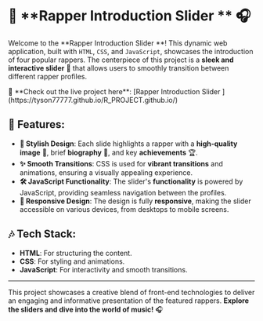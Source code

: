# 🎤 **Rapper Introduction Slider ** 🎧

Welcome to the **Rapper Introduction Slider **! This dynamic web application, built with `HTML`, `CSS`, and `JavaScript`, showcases the introduction of four popular rappers. The centerpiece of this project is a **sleek and interactive slider** 🎢 that allows users to smoothly transition between different rapper profiles.

<p align="center">
  
</p>
🔗 **Check out the live project here**: [Rapper Introduction Slider ](https://tyson77777.github.io/R_PROJECT.github.io/)

## 🌟 **Features**:

- **🎨 Stylish Design**: Each slide highlights a rapper with a **high-quality image** 📸, brief **biography** 📝, and key **achievements** 🏆.
- **✨ Smooth Transitions**: CSS is used for **vibrant transitions** and animations, ensuring a visually appealing experience.
- **🛠️ JavaScript Functionality**: The slider's **functionality** is powered by JavaScript, providing seamless navigation between the profiles.
- **📱 Responsive Design**: The design is fully **responsive**, making the slider accessible on various devices, from desktops to mobile screens.

## 🎶 **Tech Stack**:

- **HTML**: For structuring the content.
- **CSS**: For styling and animations.
- **JavaScript**: For interactivity and smooth transitions.

---

<p align="center">

</p>

This project showcases a creative blend of front-end technologies to deliver an engaging and informative presentation of the featured rappers. **Explore the sliders and dive into the world of music!** 🎧


